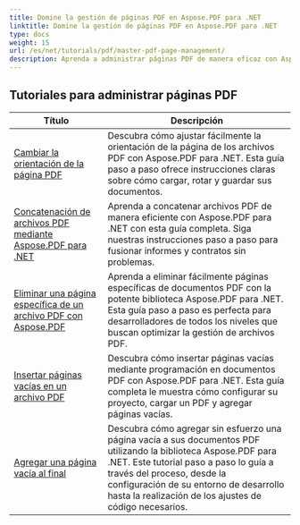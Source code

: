 ```yaml
---
title: Domine la gestión de páginas PDF en Aspose.PDF para .NET
linktitle: Domine la gestión de páginas PDF en Aspose.PDF para .NET
type: docs
weight: 15
url: /es/net/tutorials/pdf/master-pdf-page-management/
description: Aprenda a administrar páginas PDF de manera eficaz con Aspose.PDF para .NET. Esta guía detallada explica cómo agregar, eliminar, reorganizar y extraer páginas mediante programación para optimizar sus flujos de trabajo PDF. Comience a mejorar la administración de sus documentos.
---
```


## Tutoriales para administrar páginas PDF
| Título | Descripción |
| --- | --- | 
| [Cambiar la orientación de la página PDF](./change-pdf-page-orientation/) | Descubra cómo ajustar fácilmente la orientación de la página de los archivos PDF con Aspose.PDF para .NET. Esta guía paso a paso ofrece instrucciones claras sobre cómo cargar, rotar y guardar sus documentos. |  
| [Concatenación de archivos PDF mediante Aspose.PDF para .NET](./concatenating-pdf-files/) | Aprenda a concatenar archivos PDF de manera eficiente con Aspose.PDF para .NET con esta guía completa. Siga nuestras instrucciones paso a paso para fusionar informes y contratos sin problemas. |  
| [Eliminar una página específica de un archivo PDF con Aspose.PDF](./delete-particular-page-from-pdf-files/) | Aprenda a eliminar fácilmente páginas específicas de documentos PDF con la potente biblioteca Aspose.PDF para .NET. Esta guía paso a paso es perfecta para desarrolladores de todos los niveles que buscan optimizar la gestión de archivos PDF. |    
| [Insertar páginas vacías en un archivo PDF](./insert-empty-pages/) | Descubra cómo insertar páginas vacías mediante programación en documentos PDF con Aspose.PDF para .NET. Esta guía completa le muestra cómo configurar su proyecto, cargar un PDF y agregar páginas vacías. |  
| [Agregar una página vacía al final](./adding-an-empty-page-at-end/) | Descubra cómo agregar sin esfuerzo una página vacía a sus documentos PDF utilizando la biblioteca Aspose.PDF para .NET. Este tutorial paso a paso lo guía a través del proceso, desde la configuración de su entorno de desarrollo hasta la realización de los ajustes de código necesarios. |  